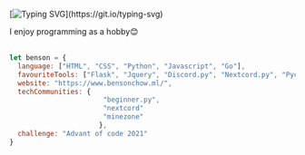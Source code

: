 [![Typing SVG](https://readme-typing-svg.herokuapp.com?color=%23FFD300&lines=Hey+%F0%9F%91%8B%2C+I'm+Benson+Chow!)](https://git.io/typing-svg)

I enjoy programming as a hobby😊
<br/>
<br/>

```javascript
let benson = {
  language: ["HTML", "CSS", "Python", "Javascript", "Go"],
  favouriteTools: ["Flask", "Jquery", "Discord.py", "Nextcord.py", "Pycharm", "Vscode"],
  website: "https://www.bensonchow.ml/",
  techCommunities: {
                       "beginner.py",
                       "nextcord"
                       "minezone"
                      },
  challenge: "Advant of code 2021"
}
```
